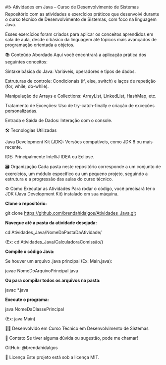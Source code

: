 #☕ Atividades em Java – Curso de Desenvolvimento de Sistemas
Repositório com as atividades e exercícios práticos que desenvolvi durante o curso técnico de Desenvolvimento de Sistemas, com foco na linguagem Java.

Esses exercícios foram criados para aplicar os conceitos aprendidos em sala de aula, desde o básico da linguagem até tópicos mais avançados de programação orientada a objetos.

📚 Conteúdo Abordado
Aqui você encontrará a aplicação prática dos seguintes conceitos:

Sintaxe básica do Java: Variáveis, operadores e tipos de dados.

Estruturas de controle: Condicionais (if, else, switch) e laços de repetição (for, while, do-while).

Manipulação de Arrays e Collections: ArrayList, LinkedList, HashMap, etc.

Tratamento de Exceções: Uso de try-catch-finally e criação de exceções personalizadas.

Entrada e Saída de Dados: Interação com o console.

🛠 Tecnologias Utilizadas

Java Development Kit (JDK): Versões compatíveis, como JDK 8 ou mais recente.

IDE: Principalmente IntelliJ IDEA ou Eclipse.

🗃 Organização
Cada pasta neste repositório corresponde a um conjunto de exercícios, um módulo específico ou um pequeno projeto, seguindo a estrutura e a progressão das aulas do curso técnico.

⚙️ Como Executar as Atividades
Para rodar o código, você precisará ter o JDK (Java Development Kit) instalado em sua máquina.

**Clone o repositório:**

git clone https://github.com/brendahidalgos/Atividades_Java.git

**Navegue até a pasta da atividade desejada:**

cd Atividades_Java/NomeDaPastaDaAtividade/

(Ex: cd Atividades_Java/CalculadoraComissão/)

**Compile o código Java:**

Se houver um arquivo .java principal (Ex: Main.java):

javac NomeDoArquivoPrincipal.java

**Ou para compilar todos os arquivos na pasta:**

javac *.java

**Execute o programa:**

java NomeDaClassePrincipal

(Ex: java Main)

👩‍💻 Desenvolvido em
Curso Técnico em Desenvolvimento de Sistemas

📧 Contato
Se tiver alguma dúvida ou sugestão, pode me chamar!

GitHub: @brendahidalgos

📄 Licença
Este projeto está sob a licença MIT.
